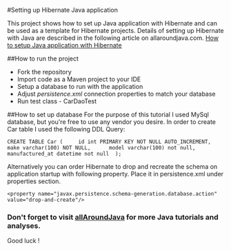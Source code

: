 #Setting up Hibernate Java application

This project shows how to set up Java application with Hibernate and can be used as a template for Hibernate projects. Details of setting up Hibernate with Java are described in the following article on allaroundjava.com. [How to setup Java application with Hibernate](https://allaroundjava.com/)

##How to run the project
* Fork the repository
* Import code as a Maven project to your IDE
* Setup a database to run with the application
* Adjust *persistence.xml* connection properties to match your database
* Run test class - CarDaoTest

##How to set up database 
For the purpose of this tutorial I used MySql database, but you're free to use any vendor you desire. In order to create Car table I used the following DDL Query: 

```CREATE TABLE Car (     id int PRIMARY KEY NOT NULL AUTO_INCREMENT,      make varchar(100) NOT NULL,      model varchar(100) not null,      manufactured_at datetime not null  ); ```

Alternatively you can order Hibernate to drop and recreate the schema on application startup with following property. Place it in persistence.xml under properties section. 

```<property name="javax.persistence.schema-generation.database.action" value="drop-and-create"/>```

### Don't forget to visit [allAroundJava](https://allaroundjava.com/) for more Java tutorials and analyses. 

Good luck !